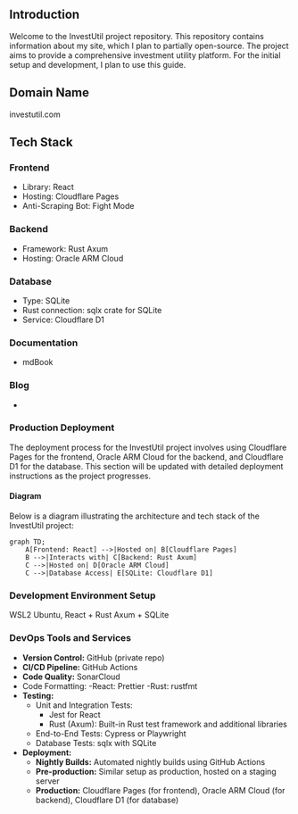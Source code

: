 ## Introduction
Welcome to the InvestUtil project repository. This repository contains information about my site, which I plan to partially open-source. The project aims to provide a comprehensive investment utility platform. For the initial setup and development, I plan to use this guide.

## Domain Name
investutil.com

## Tech Stack

### Frontend

- Library: React
- Hosting: Cloudflare Pages
- Anti-Scraping Bot: Fight Mode
  
### Backend
- Framework: Rust Axum
- Hosting: Oracle ARM Cloud
### Database
- Type: SQLite
- Rust connection: sqlx crate for SQLite
- Service: Cloudflare D1

### Documentation
- mdBook

### Blog
- 
  
### Production Deployment
The deployment process for the InvestUtil project involves using Cloudflare Pages for the frontend, Oracle ARM Cloud for the backend, and Cloudflare D1 for the database. This section will be updated with detailed deployment instructions as the project progresses.

#### Diagram
Below is a diagram illustrating the architecture and tech stack of the InvestUtil project:

```mermaid
graph TD;
    A[Frontend: React] -->|Hosted on| B[Cloudflare Pages]
    B -->|Interacts with| C[Backend: Rust Axum]
    C -->|Hosted on| D[Oracle ARM Cloud]
    C -->|Database Access| E[SQLite: Cloudflare D1]
```

### Development Environment Setup
WSL2 Ubuntu, React + Rust Axum + SQLite

### DevOps Tools and Services

- **Version Control:** GitHub (private repo)
- **CI/CD Pipeline:** GitHub Actions
- **Code Quality:** SonarCloud
- Code Formatting:
  -React: Prettier
  -Rust: rustfmt
- **Testing:** 
  - Unit and Integration Tests:
    - Jest for React
    - Rust (Axum): Built-in Rust test framework and additional libraries
  - End-to-End Tests: Cypress or Playwright
  - Database Tests: sqlx with SQLite
- **Deployment:**
  - **Nightly Builds:** Automated nightly builds using GitHub Actions
  - **Pre-production:** Similar setup as production, hosted on a staging server
  - **Production:** Cloudflare Pages (for frontend), Oracle ARM Cloud (for backend), Cloudflare D1 (for database)

